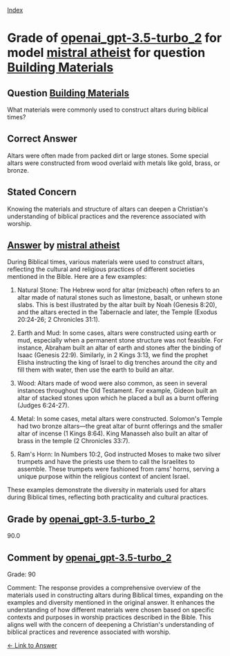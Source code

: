 
[Index](../../../../index.md)
# Grade of [openai_gpt-3.5-turbo_2](../../../grading_models/openai_gpt-3.5-turbo_2.md) for model [mistral atheist](../../../answering_models/mistral_atheist.md) for question [Building Materials](../../../questions/Building_Materials.md)

## Question [Building Materials](../../../questions/Building_Materials.md)
What materials were commonly used to construct altars during biblical times?

## Correct Answer
Altars were often made from packed dirt or large stones. Some special altars were constructed from wood overlaid with metals like gold, brass, or bronze.

## Stated Concern
Knowing the materials and structure of altars can deepen a Christian's understanding of biblical practices and the reverence associated with worship.

## [Answer](../Building_Materials.md) by [mistral atheist](../../../answering_models/mistral_atheist.md)
 During Biblical times, various materials were used to construct altars, reflecting the cultural and religious practices of different societies mentioned in the Bible. Here are a few examples:

1. Natural Stone: The Hebrew word for altar (mizbeach) often refers to an altar made of natural stones such as limestone, basalt, or unhewn stone slabs. This is best illustrated by the altar built by Noah (Genesis 8:20), and the altars erected in the Tabernacle and later, the Temple (Exodus 20:24-26; 2 Chronicles 31:1).

2. Earth and Mud: In some cases, altars were constructed using earth or mud, especially when a permanent stone structure was not feasible. For instance, Abraham built an altar of earth and stones after the binding of Isaac (Genesis 22:9). Similarly, in 2 Kings 3:13, we find the prophet Elisha instructing the king of Israel to dig trenches around the city and fill them with water, then use the earth to build an altar.

3. Wood: Altars made of wood were also common, as seen in several instances throughout the Old Testament. For example, Gideon built an altar of stacked stones upon which he placed a bull as a burnt offering (Judges 6:24-27).

4. Metal: In some cases, metal altars were constructed. Solomon's Temple had two bronze altars—the great altar of burnt offerings and the smaller altar of incense (1 Kings 8:64). King Manasseh also built an altar of brass in the temple (2 Chronicles 33:7).

5. Ram's Horn: In Numbers 10:2, God instructed Moses to make two silver trumpets and have the priests use them to call the Israelites to assemble. These trumpets were fashioned from rams' horns, serving a unique purpose within the religious context of ancient Israel.

These examples demonstrate the diversity in materials used for altars during Biblical times, reflecting both practicality and cultural practices.

## Grade by [openai_gpt-3.5-turbo_2](../../../grading_models/openai_gpt-3.5-turbo_2.md)
90.0

## Comment by [openai_gpt-3.5-turbo_2](../../../grading_models/openai_gpt-3.5-turbo_2.md)
Grade: 90

Comment: The response provides a comprehensive overview of the materials used in constructing altars during Biblical times, expanding on the examples and diversity mentioned in the original answer. It enhances the understanding of how different materials were chosen based on specific contexts and purposes in worship practices described in the Bible. This aligns well with the concern of deepening a Christian's understanding of biblical practices and reverence associated with worship.

[&lt;- Link to Answer](../Building_Materials.md)
